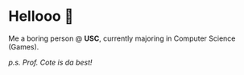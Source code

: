 # Hellooo 🎈

Me a boring person @ **USC**, currently majoring in Computer Science (Games). 

*p.s. Prof. Cote is da best!*
